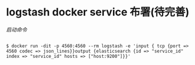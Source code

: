 # logstash docker service 布署(待完善)  

*启动命令*
<pre><code>
$ docker run -dit -p 4560:4560 --rm logstash -e 'input { tcp {port => 4560 codec => json_lines}}output {elasticsearch {id => "service_id" index => "service_id" hosts => ["host:9200"]}}'
</code></pre>